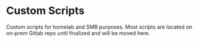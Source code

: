# Custom Scripts

Custom scripts for homelab and SMB purposes.
Most scripts are located on on-prem Gitlab repo until finalized and will be moved here.
